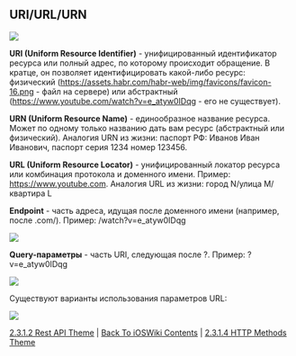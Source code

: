 ## URI/URL/URN

![](https://habrastorage.org/r/w1560/getpro/habr/upload_files/dcc/dc2/55f/dccdc255fb7123a0bbdad37bd64fe51d.png)

**URI (Uniform Resource Identifier)** - унифицированный идентификатор ресурса или полный адрес, по которому происходит обращение. В кратце, он позволяет идентифицировать какой-либо ресурс: физический (https://assets.habr.com/habr-web/img/favicons/favicon-16.png - файл на сервере) или абстрактный (https://www.youtube.com/watch?v=e_atyw0IDqg - его не существует).

**URN (Uniform Resource Name)** - единообразное название ресурса. Может по одному только названию дать вам ресурс (абстрактный или физический). Аналогия URN из жизни: паспорт РФ: Иванов Иван Иванович, паспорт серия 1234 номер 123456.

**URL (Uniform Resource Locator)** - унифицированный локатор ресурса или комбинация протокола и доменного имени. Пример: https://www.youtube.com. Аналогия URL из жизни: город N/улица M/квартира L

**Endpoint** - часть адреса, идущая после доменного имени (например, после .com/). Пример: /watch?v=e_atyw0IDqg

![](https://github.com/eldaroid/pictures/blob/master/iOSWiki/2%20ComputerScience/URI.jpg?raw=true)

**Query-параметры** - часть URI, следующая после ?. Пример: ?v=e_atyw0IDqg

![](https://github.com/eldaroid/pictures/blob/master/iOSWiki/2%20ComputerScience/QueryStructure.png?raw=true)

Существуют варианты использования параметров URL:

![](https://github.com/eldaroid/pictures/blob/master/iOSWiki/2%20ComputerScience/Query.png?raw=true)

[2.3.1.2 Rest API Theme](./2.3.1.2%20RestAPI.md) | [Back To iOSWiki Contents](https://github.com/eldaroid/iOSWiki) | [2.3.1.4 HTTP Methods Theme](./2.3.1.4%20HTTP_Methods.md)
